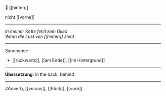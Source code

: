 🔵 [[hinten]]

nicht [[vorne]]

---
*In meiner Kette fehlt kein Glied*  
*Wenn die Lust von [[hinten]] zieht*  


---
Synonyme:
- [[rückwärts]], [[am Ende]], [[im Hintergrund]]

---
**Übersetzung**: in the back, behind

---
#Adverb, [[voraus]], [[Rück]], [[vorn]]